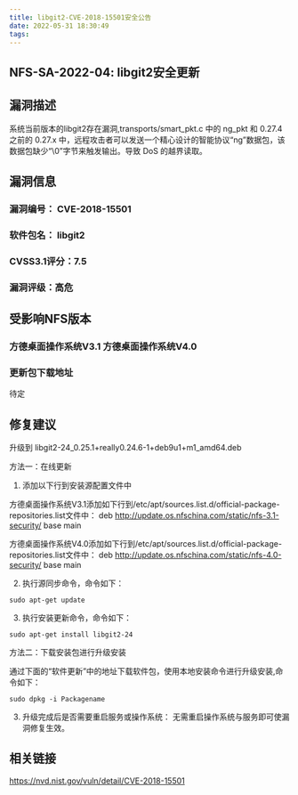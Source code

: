 ```yaml
---
title: libgit2-CVE-2018-15501安全公告
date: 2022-05-31 18:30:49
tags:
---
```


## NFS-SA-2022-04: libgit2安全更新

## 漏洞描述

系统当前版本的libgit2存在漏洞,transports/smart_pkt.c 中的 ng_pkt 和 0.27.4 之前的 0.27.x 中，远程攻击者可以发送一个精心设计的智能协议“ng”数据包，该数据包缺少“\0”字节来触发输出。导致 DoS 的越界读取。

## 漏洞信息

###    漏洞编号： CVE-2018-15501

###    软件包名： libgit2

###    CVSS3.1评分：7.5

###    漏洞评级：高危

## 受影响NFS版本

###    方德桌面操作系统V3.1   方德桌面操作系统V4.0

### 更新包下载地址

待定

## 修复建议

升级到 libgit2-24_0.25.1+really0.24.6-1+deb9u1+m1_amd64.deb

方法一：在线更新

1. 添加以下行到安装源配置文件中

方德桌面操作系统V3.1添加如下行到/etc/apt/sources.list.d/official-package-repositories.list文件中：
deb http://update.os.nfschina.com/static/nfs-3.1-security/ base main

方德桌面操作系统V4.0添加如下行到/etc/apt/sources.list.d/official-package-repositories.list文件中：
deb http://update.os.nfschina.com/static/nfs-4.0-security/ base main



2. 执行源同步命令，命令如下：

```
sudo apt-get update
```

3. 执行安装更新命令，命令如下：

```
sudo apt-get install libgit2-24
```

方法二：下载安装包进行升级安装

通过下面的“软件更新”中的地址下载软件包，使用本地安装命令进行升级安装,命令如下：

```
sudo dpkg -i Packagename
```

3. 升级完成后是否需要重启服务或操作系统：
   无需重启操作系统与服务即可使漏洞修复生效。

## 相关链接

https://nvd.nist.gov/vuln/detail/CVE-2018-15501
